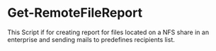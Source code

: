 # Get-RemoteFileReport
This Script if for creating report for files located on a NFS share in an enterprise and sending mails to predefines recipients list.
